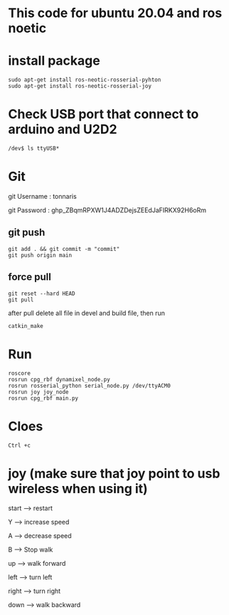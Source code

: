 # This code for ubuntu 20.04 and ros noetic

# install package
```
sudo apt-get install ros-neotic-rosserial-pyhton
sudo apt-get install ros-neotic-rosserial-joy
```
# Check USB port that connect to arduino and U2D2
```
/dev$ ls ttyUSB*
```

# Git

git Username : tonnaris

git Password : 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
## git push
```
git add . && git commit -m "commit"
git push origin main
```

## force pull
```
git reset --hard HEAD
git pull
```

after pull delete all file in devel and build file, then run
```
catkin_make
```

# Run 
```
roscore 
rosrun cpg_rbf dynamixel_node.py
rosrun rosserial_python serial_node.py /dev/ttyACM0
rosrun joy joy_node
rosrun cpg_rbf main.py 
```
# Cloes
```
Ctrl +c
```

# joy (make sure that joy point to usb wireless when using it)
start --> restart

Y --> increase speed

A --> decrease speed

B --> Stop walk

up --> walk forward

left --> turn left

right --> turn right

down --> walk backward